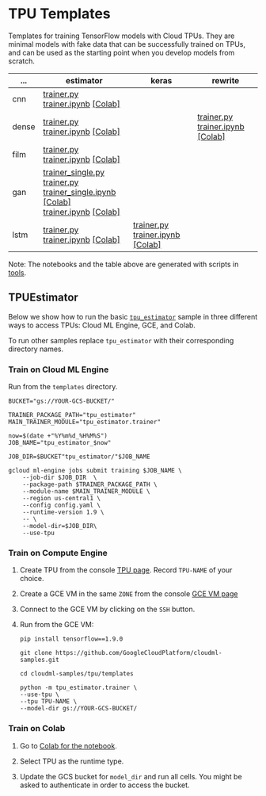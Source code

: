 # TPU Templates

Templates for training TensorFlow models with Cloud TPUs.  They are minimal models with fake data that can be successfully trained on TPUs, and can be used as the starting point when you develop models from scratch.


 ... | estimator | keras | rewrite
 --- | --- | --- | ---
 cnn | [trainer.py](tpu_cnn_estimator/trainer.py)<br>[trainer.ipynb](tpu_cnn_estimator/trainer.ipynb) [[Colab]](https://colab.research.google.com/github/GoogleCloudPlatform/cloudml-samples/blob/master/tpu/templates/tpu_cnn_estimator/trainer.ipynb)<br> |  | 
 dense | [trainer.py](tpu_estimator/trainer.py)<br>[trainer.ipynb](tpu_estimator/trainer.ipynb) [[Colab]](https://colab.research.google.com/github/GoogleCloudPlatform/cloudml-samples/blob/master/tpu/templates/tpu_estimator/trainer.ipynb)<br> |  | [trainer.py](tpu_rewrite/trainer.py)<br>[trainer.ipynb](tpu_rewrite/trainer.ipynb) [[Colab]](https://colab.research.google.com/github/GoogleCloudPlatform/cloudml-samples/blob/master/tpu/templates/tpu_rewrite/trainer.ipynb)<br>
 film | [trainer.py](tpu_film_estimator/trainer.py)<br>[trainer.ipynb](tpu_film_estimator/trainer.ipynb) [[Colab]](https://colab.research.google.com/github/GoogleCloudPlatform/cloudml-samples/blob/master/tpu/templates/tpu_film_estimator/trainer.ipynb)<br> |  | 
 gan | [trainer_single.py](tpu_gan_estimator/trainer_single.py)<br>[trainer.py](tpu_gan_estimator/trainer.py)<br>[trainer_single.ipynb](tpu_gan_estimator/trainer_single.ipynb) [[Colab]](https://colab.research.google.com/github/GoogleCloudPlatform/cloudml-samples/blob/master/tpu/templates/tpu_gan_estimator/trainer_single.ipynb)<br>[trainer.ipynb](tpu_gan_estimator/trainer.ipynb) [[Colab]](https://colab.research.google.com/github/GoogleCloudPlatform/cloudml-samples/blob/master/tpu/templates/tpu_gan_estimator/trainer.ipynb)<br> |  | 
 lstm | [trainer.py](tpu_lstm_estimator/trainer.py)<br>[trainer.ipynb](tpu_lstm_estimator/trainer.ipynb) [[Colab]](https://colab.research.google.com/github/GoogleCloudPlatform/cloudml-samples/blob/master/tpu/templates/tpu_lstm_estimator/trainer.ipynb)<br> | [trainer.py](tpu_lstm_keras/trainer.py)<br>[trainer.ipynb](tpu_lstm_keras/trainer.ipynb) [[Colab]](https://colab.research.google.com/github/GoogleCloudPlatform/cloudml-samples/blob/master/tpu/templates/tpu_lstm_keras/trainer.ipynb)<br> | 

Note: The notebooks and the table above are generated with scripts in [tools](tools).

## TPUEstimator

Below we show how to run the basic [`tpu_estimator`](tpu_estimator) sample in three different ways to access TPUs: Cloud ML Engine, GCE, and Colab.

To run other samples replace `tpu_estimator` with their corresponding directory names.


### Train on Cloud ML Engine

Run from the `templates` directory.

```
BUCKET="gs://YOUR-GCS-BUCKET/"

TRAINER_PACKAGE_PATH="tpu_estimator"
MAIN_TRAINER_MODULE="tpu_estimator.trainer"

now=$(date +"%Y%m%d_%H%M%S")
JOB_NAME="tpu_estimator_$now"

JOB_DIR=$BUCKET"tpu_estimator/"$JOB_NAME

gcloud ml-engine jobs submit training $JOB_NAME \
    --job-dir $JOB_DIR  \
    --package-path $TRAINER_PACKAGE_PATH \
    --module-name $MAIN_TRAINER_MODULE \
    --region us-central1 \
    --config config.yaml \
    --runtime-version 1.9 \
    -- \
    --model-dir=$JOB_DIR\
    --use-tpu
```


### Train on Compute Engine

1. Create TPU from the console [TPU page](https://console.cloud.google.com/compute/tpus).  Record `TPU-NAME` of your choice.

1. Create a GCE VM in the same `ZONE` from the console [GCE VM page](https://console.cloud.google.com/compute/instances)

1. Connect to the GCE VM by clicking on the `SSH` button.

1. Run from the GCE VM:

    ```
    pip install tensorflow==1.9.0

    git clone https://github.com/GoogleCloudPlatform/cloudml-samples.git

    cd cloudml-samples/tpu/templates

    python -m tpu_estimator.trainer \
    --use-tpu \
    --tpu TPU-NAME \
    --model-dir gs://YOUR-GCS-BUCKET/
    ```


### Train on Colab

1. Go to [Colab for the notebook](https://colab.research.google.com/github/GoogleCloudPlatform/cloudml-samples/blob/master/tpu/templates/tpu_estimator/trainer.ipynb).

1. Select TPU as the runtime type.

1. Update the GCS bucket for `model_dir` and run all cells.  You might be asked to authenticate in order to access the bucket.

